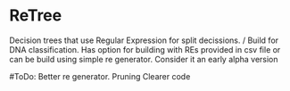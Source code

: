 # ReTree
Decision trees that use Regular Expression for split decissions. /
Build for DNA classification.
Has option for building with REs provided in csv file or can be build using simple re generator.
Consider it an early alpha version

#ToDo:
Better re generator.
Pruning
Clearer code
